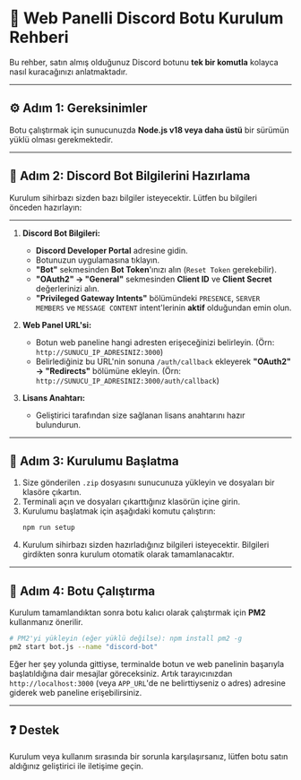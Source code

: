 # 🚀 Web Panelli Discord Botu Kurulum Rehberi

Bu rehber, satın almış olduğunuz Discord botunu **tek bir komutla** kolayca nasıl kuracağınızı anlatmaktadır.

---

## ⚙️ Adım 1: Gereksinimler

Botu çalıştırmak için sunucunuzda **Node.js v18 veya daha üstü** bir sürümün yüklü olması gerekmektedir.

---

## 🤖 Adım 2: Discord Bot Bilgilerini Hazırlama

Kurulum sihirbazı sizden bazı bilgiler isteyecektir. Lütfen bu bilgileri önceden hazırlayın:

---

1.  **Discord Bot Bilgileri:**
    - **Discord Developer Portal** adresine gidin.
    - Botunuzun uygulamasına tıklayın.
    - **"Bot"** sekmesinden **Bot Token**'ınızı alın (`Reset Token` gerekebilir).
    - **"OAuth2" -> "General"** sekmesinden **Client ID** ve **Client Secret** değerlerinizi alın.
    - **"Privileged Gateway Intents"** bölümündeki `PRESENCE`, `SERVER MEMBERS` ve `MESSAGE CONTENT` intent'lerinin **aktif** olduğundan emin olun.

2.  **Web Panel URL'si:**
    - Botun web paneline hangi adresten erişeceğinizi belirleyin. (Örn: `http://SUNUCU_IP_ADRESINIZ:3000`)
    - Belirlediğiniz bu URL'nin sonuna `/auth/callback` ekleyerek **"OAuth2" -> "Redirects"** bölümüne ekleyin. (Örn: `http://SUNUCU_IP_ADRESINIZ:3000/auth/callback`)

3.  **Lisans Anahtarı:**
    - Geliştirici tarafından size sağlanan lisans anahtarını hazır bulundurun.

---

## 🚀 Adım 3: Kurulumu Başlatma

1.  Size gönderilen `.zip` dosyasını sunucunuza yükleyin ve dosyaları bir klasöre çıkartın.
2.  Terminali açın ve dosyaları çıkarttığınız klasörün içine girin.
3.  Kurulumu başlatmak için aşağıdaki komutu çalıştırın:
    ```bash
    npm run setup
    ```
4.  Kurulum sihirbazı sizden hazırladığınız bilgileri isteyecektir. Bilgileri girdikten sonra kurulum otomatik olarak tamamlanacaktır.

---

## 🏁 Adım 4: Botu Çalıştırma

Kurulum tamamlandıktan sonra botu kalıcı olarak çalıştırmak için **PM2** kullanmanız önerilir.

```bash
# PM2'yi yükleyin (eğer yüklü değilse): npm install pm2 -g
pm2 start bot.js --name "discord-bot"
```

Eğer her şey yolunda gittiyse, terminalde botun ve web panelinin başarıyla başlatıldığına dair mesajlar göreceksiniz. Artık tarayıcınızdan `http://localhost:3000` (veya `APP_URL`'de ne belirttiyseniz o adres) adresine giderek web paneline erişebilirsiniz.

---

## ❓ Destek

Kurulum veya kullanım sırasında bir sorunla karşılaşırsanız, lütfen botu satın aldığınız geliştirici ile iletişime geçin.